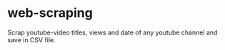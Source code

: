# web-scraping

Scrap youtube-video titles, views and date of any youtube channel and save in CSV file.
